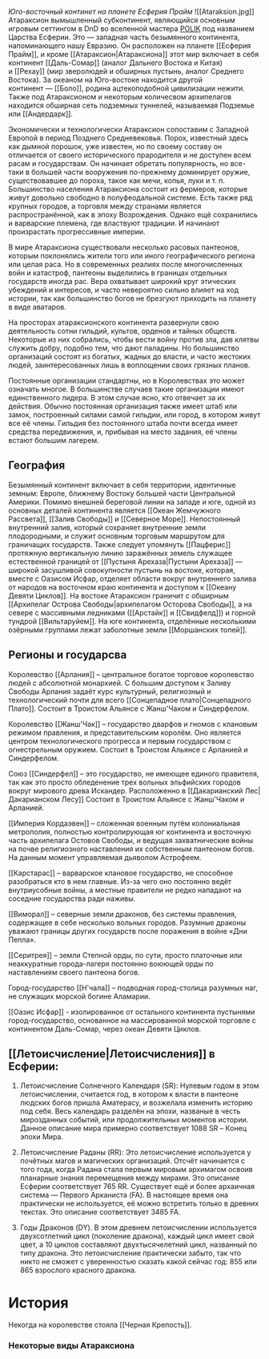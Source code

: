 *Юго-восточный континет на планете Есферия Прайм*
![[Ataraksion.jpg]]
Атараксион вымышленный субконтинент, являющийся основным игровым сеттингом в DnD во вселенной мастера [POLIK](https://x.com/POLIKstarik) под названием Царства Есферии. Это — западная часть безымянного континента, напоминающего нашу Евразию. Он расположен на планете [[Есферия Прайм]], и кроме [[Атараксион|Атараксиона]] этот мир включает в себя континент [[Даль-Сомар]] (аналог Дальнего Востока и Китая) и [[Рехау]] (мир зверолюдей и обширных пустынь, аналог Среднего Востока). За океаном на Юго-востоке находится другой континент — [[Боло]], родина ацтекоподобной цивилизации нежити. Также под Атараксионом и некоторым количесвом архипелагов находится обширная сеть подземных туннелей, называемая Подземье или [[Андердарк]].

Экономически и технологически Атараксион сопоставим с Западной Европой в период Позднего Средневековья. Порох, известный здесь как дымной порошок, уже известен, но по своему составу он отличается от своего исторического прародителя и не доступен всем расам и государствам. Он начинает обретать популярность, но все-таки в большей части вооружения по-прежнему доминирует оружие, существовавшее до пороха, такое как мечи, копья, луки и т. п. Большинство населения Атараксиона состоит из фермеров, которые живут довольно свободно в полуфеодальной системе. Есть также ряд крупных городов, а торговля между странами является распространённой, как в эпоху Возрождения. Однако ещё сохранились и варварские племена, где властвуют традиции. И начинают произрастать прогрессивные империи.

В мире Атараксиона существовали несколько расовых пантеонов, которым поклонялись жители того или иного географического региона или целая раса. Но в современных реалиях после многочисленных войн и катастроф, пантеоны выделились в границах отдельных государств иногда рас. Вера охватывает широкий круг этических убеждений и интересов, и часто невероятно сильно влияет на ход истории, так как большинство богов не брезгуют приходить на планету в виде аватаров.

На просторах атараксионского континента развернули свою деятельность сотни гильдий, культов, орденов и тайных обществ. Некоторые из них собрались, чтобы вести войну против зла, дав клятвы служить добру, подобно тем, что дают паладины. Но большинство организаций состоят из богатых, жадных до власти, и часто жестоких людей, заинтересованных лишь в воплощении своих грязных планов.

Постоянные организации стандартны, но в Королевствах это может означать многое. В большинстве случаев такие организации имеют единственного лидера. В этом случае ясно, кто отвечает за их действия. Обычно постоянная организация также имеет штаб или замок, построенный силами самой гильдии, или город, в котором живут все её члены. Гильдия без постоянного штаба почти всегда имеет средства передвижения, и, прибывая на место задания, её члены встают большим лагерем.

## География

Безымянный континент включает в себя территории, идентичные земным: Европе, ближнему Востоку большей части Центральной Америки. Помимо внешней береговой линии на западе и юге, одной из основных деталей континента является [[Океан Жемчужного Рассвета]], [[Залив Свободы]] и [[Северное Море]]. Непостоянный внутренний залив, который сохраняет внутренние земли плодородными, и служит основным торговым маршрутом для граничащих государств. Также следует упомянуть [[Пацферис]] протяжную вертикальную линию заражённых земель служащее естественной границей от [[Пустыня Арехаза|Пустыни Арехаза]] — широкой засушливой совокупности пустынь на востоке, которая, вместе с Оазисом Исфар, отделяет области вокруг внутреннего залива от народов на восточном краю континента и доступом к [[Океану Девяти Циклов]]. На востоке Атараксион граничит с обширным [[Архипелаг Острова Свободы|архипелагом Осторова Свободы]], а на севере с массивными ледниками ([[Арстайк]] и [[Свидфелд]]) и горной тундрой [[Вильтаруйем]]. На юге континента, отделённые несколькими озёрными группами лежат заболотные земли [[Моршанских топей]].

## Регионы и государсва

Королевство [[Арлания]] – центральное богатое торговое королевство людей с абсолютной монархией. С большим доступом к Заливу Свободы Арлания задаёт курс культурный, религиозный и технологический почти для всего [[Сонцепадное плато|Сонцепадного Плато]]. Состоит в Троистом Альянсе с Жанш'Чаком и Синдерфелом.

Королевство [[Жанш'Чак]] – государство дварфов и гномов с клановым режимом правления, и представительским королём. Оно является центром технологического прогресса и первым государством с огнестрельным оружием. Состоит в Троистом Альянсе с Арланией и Синдерфелом.

Союз [[Синдерфел]] – это государство, не имеющее единого правителя, так как это просто обледенение трех вольных эльфийских городов вокруг мирового древа Искандер. Расположенно в [[Дакарианский Лес|Дакарианском Лесу]] Состоит в Троистом Альянсе с Жанш'Чаком и Арланией.

[[Империя Кордаэвен]] – сложенная военным путём колониальная метрополия, полностью контролирующая юг континента и восточную часть архипелага Остовов Свободы, и ведущая захватнические войны на почве религиозного наставления их собственным пантеоном богов. На данным момент управляемая дьяволом Астрофеем.

[[Карстарас]] – варварское клановое государство, не способное разобраться кто в нем главные. Из-за чего оно постоянно ведёт внутриусобные войны, а местные правители не редко нападают на соседние государства ради наживы.

[[Виморал]] – северные земли драконов, без системы правления, содержащее в себе несколько вольных городов. Разумные драконы уважают границы других государств после поражения в войне «Дни Пепла».

[[Серитрея]] – земли Степной орды, по сути, просто платочные или неаккуратные города-лагеря постоянно воюющей орды по наставлениям своего пантеона богов.

Город-государство [[Н'чала]] – подводная город-столица разумных наг, не служащих морской богине Аламарии.

[[Оазис Исфар]] - изолированное от остального континента пустынями город-государство, основанное на массированной морской торговле с континентом Даль-Сомар, через океан Девяти Циклов.
## [[Летоисчисление|Летоисчисления]] в Есферии:

1. Летоисчисление Солнечного Календаря (SR): Нулевым годом в этом летоисчислении, считается год, в котором к власти в пантеоне людских богов пришла Аматерасу, и возжелала изменить историю под себя. Весь календарь разделён на эпохи, названые в честь мирозданных событий, или продолжительных моментов истории. Данное описание мира примерно соответствует 1088 SR – Конец эпохи Мира.

2. Летоисчисление Раданы (RR): Это летоисчисление используется у почётных магов и магических организаций. Отсчёт начинается с того года, когда Радана стала первым мировым архимагом освоив планарные знания перемещения между мирами. Это описание Есферии соответствует 765 RR. Существует ещё и более архаичная система — Первого Арканиста (FA). В настоящее время она практически не используется, её можно встретить только в древних текстах. Это описание соответствует 3485 FA.

3. Годы Драконов (DY). В этом древнем летоисчислении используется двухсотлетний цикл (поколение дракона), каждый цикл имеет свой цвет, а 10 циклов составляют двухтысячелетний цикл, названный по типу дракона. Это летоисчисление практически забыто, так что никто не сможет с уверенностью сказать какой сейчас год: 855 или 865 взрослого красного дракона.

# История
Некогда на королевстве стояла [[Черная Крепость]].

### Некоторые виды Атараксиона
